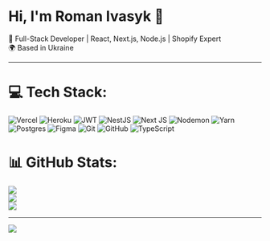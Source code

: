 # Hi, I'm Roman Ivasyk 👋
🚀 Full-Stack Developer | React, Next.js, Node.js | Shopify Expert  
🌍 Based in Ukraine

---
# 💻 Tech Stack:
![Vercel](https://img.shields.io/badge/vercel-%23000000.svg?style=for-the-badge&logo=vercel&logoColor=white) ![Heroku](https://img.shields.io/badge/heroku-%23430098.svg?style=for-the-badge&logo=heroku&logoColor=white) ![JWT](https://img.shields.io/badge/JWT-black?style=for-the-badge&logo=JSON%20web%20tokens) ![NestJS](https://img.shields.io/badge/nestjs-%23E0234E.svg?style=for-the-badge&logo=nestjs&logoColor=white) ![Next JS](https://img.shields.io/badge/Next-black?style=for-the-badge&logo=next.js&logoColor=white) ![Nodemon](https://img.shields.io/badge/NODEMON-%23323330.svg?style=for-the-badge&logo=nodemon&logoColor=%BBDEAD) ![Yarn](https://img.shields.io/badge/yarn-%232C8EBB.svg?style=for-the-badge&logo=yarn&logoColor=white) ![Postgres](https://img.shields.io/badge/postgres-%23316192.svg?style=for-the-badge&logo=postgresql&logoColor=white) ![Figma](https://img.shields.io/badge/figma-%23F24E1E.svg?style=for-the-badge&logo=figma&logoColor=white) ![Git](https://img.shields.io/badge/git-%23F05033.svg?style=for-the-badge&logo=git&logoColor=white) ![GitHub](https://img.shields.io/badge/github-%23121011.svg?style=for-the-badge&logo=github&logoColor=white) ![TypeScript](https://img.shields.io/badge/typescript-%23007ACC.svg?style=for-the-badge&logo=typescript&logoColor=white)
# 📊 GitHub Stats:
![](https://github-readme-stats.vercel.app/api?username=ivasykdok&theme=default&hide_border=true&include_all_commits=true&count_private=true)<br/>
![](https://nirzak-streak-stats.vercel.app/?user=ivasykdok&theme=default&hide_border=true)<br/>
![](https://github-readme-stats.vercel.app/api/top-langs/?username=ivasykdok&theme=default&hide_border=true&include_all_commits=true&count_private=true&layout=compact)

---
[![](https://visitcount.itsvg.in/api?id=ivasykdok&icon=3&color=0)](https://visitcount.itsvg.in)

<!-- Proudly created with GPRM ( https://gprm.itsvg.in ) -->
